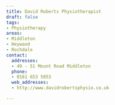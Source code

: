 ```yaml
---
title: David Roberts Physiotherapist
draft: false
tags:
- Physiotherapy
areas:
- Middleton
- Heywood
- Rochdale
contact:
  addresses:
  - 49 - 51 Mount Road Middleton
  phone:
  - 0161 653 5853
  web_addresses:
  - http://www.davidrobertsphysio.co.uk

---
```


